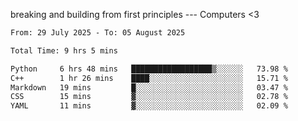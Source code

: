 breaking and building from first principles --- Computers <3

<!--START_SECTION:waka-->

```txt
From: 29 July 2025 - To: 05 August 2025

Total Time: 9 hrs 5 mins

Python     6 hrs 48 mins   ██████████████████▒░░░░░░   73.98 %
C++        1 hr 26 mins    ████░░░░░░░░░░░░░░░░░░░░░   15.71 %
Markdown   19 mins         █░░░░░░░░░░░░░░░░░░░░░░░░   03.47 %
CSS        15 mins         ▓░░░░░░░░░░░░░░░░░░░░░░░░   02.78 %
YAML       11 mins         ▓░░░░░░░░░░░░░░░░░░░░░░░░   02.09 %
```

<!--END_SECTION:waka-->
